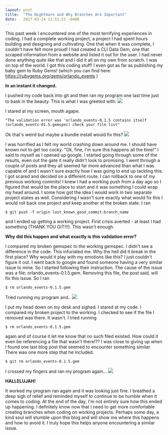 ```yaml
---
layout: post
title:  "The Nightmare and Why Branches Are Important"
date:   2017-03-24 12:51:51 -0400
---
```



This past week I encountered one of the most terrifying experiences in coding. I had a complete working project, a project I had spent hours building and designing and cultivating. One that when it was complete, I couldn't have felt more proud! I had created a CLI Data Gem, one that scraped information from a website and listed it out for the user. I had never done anything quite like that and I did it all on my own from scratch. I was on top of the world. I got this coding stuff! I even got as far as publishing my baby gem to Ruby Gems! (which you can find here: https://rubygems.org/gems/orlando_events )

**In an instant it changed.**

I pushed my code back into git and then ran my program one last time just to bask in the beauty. This is what I was greeted with:
![](http://i.imgur.com/q0gqFRH.pnghttp://)

I stared at my screen, mouth agape.

`"The validation error was 'orlando_events-0.1.5 contains itself (orlando_events-01.5.gemspec) check your file list"`

Ok that's weird but maybe a bundle install would fix this?
![](http://i.imgur.com/OE8e3VZ.png)

I was horrified as I felt my world crashing down around me. I should have known not to get too cocky. "Ok, fine, I'm sure this happens all the time!" I said to myself as I opened up google. I started going through some of the results, even out the gate it really didn't look to promising. I went through a couple of posts and they all seemed far more advanced than what I was capable of and I wasn't sure exactly how I was going to end up tackling this. I got scared and decided on a different route. I can rollback to one of my previous working commits! I knew I had a working push from a day ago so I figured that would be the place to start and it was something I could wrap my head around. I some how got the idea I would work in two separate project states as well. Considering I wasn't sure exactly what would fix this I would roll back one project and keep another at the broken state. I ran 

`$ git push -f origin last_known_good_commit:branch_name` 

and I ended up getting a working project. First crisis averted - at least I had something (THANK YOU GIT!!!). This wasn't enough.

**Why did this happen and what exactly is this validation error?**

I compared my broken gemspec to the working gemspec. I didn't see a difference in the code. This infuriated me. Why the hell did it break in the first place? Why would it play with my emotions like this? I just couldn't figure it out. I went back to google and found someone having a very similar issue to mine. So I started following their instruction. The cause of the issue was a file: orlando_events-0.1.5.gem. Removing this file, the post said, will fix this issue. So I ran

`$ rm orlando_events-0.1.5.gem` 

Tried running my program and..
![](http://i.imgur.com/q0gqFRH.pnghttp://)

I put my head down on my desk and sighed. I stared at my code. I compared my broken project to the working. I checked to see if the file I removed was there. It wasn't. I tried running

`$ rm orlando_events-0.1.5.gem`

again and of course it let me know that no such filed existed.  How could it even be referencing a file that wasn't there!?? I was close to giving up when I found one last blog post that seemed to encounter something similar. There was one more step that he included. 

`$ git rm orlando_events-0.1.5.gem`

 I crossed my fingers and ran my program again...
![](http://i.imgur.com/UXE0DQU.pnghttp://)

**HALLELUJAH!**

It worked my program ran again and it was looking just fine. I breathed a deep sigh of relief and reminded myself to continue to be humble when it comes to coding. At the end of the day, I'm not entirely sure how this ended up happening. I definitely know now that I need to get more comfortable creating branches when coding on working projects. Perhaps some day, a kind soul will stumble upon this blog and will show me where this happens and how to avoid it. I truly hope this helps anyone encountering a similar issue.
